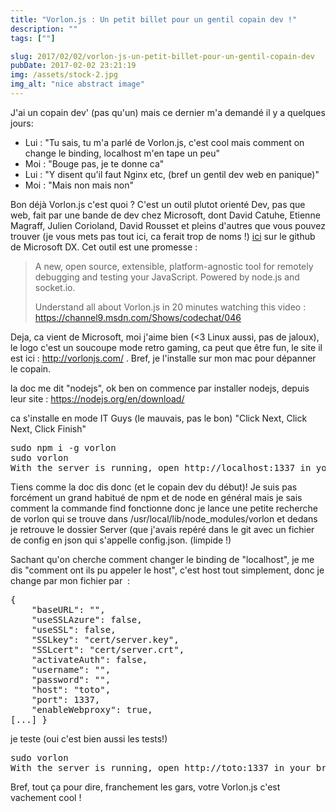 ```yaml
---
title: "Vorlon.js : Un petit billet pour un gentil copain dev !"
description: ""
tags: [""]

slug: 2017/02/02/vorlon-js-un-petit-billet-pour-un-gentil-copain-dev
pubDate: 2017-02-02 23:21:19
img: /assets/stock-2.jpg
img_alt: "nice abstract image"
---
```


J'ai un copain dev' (pas qu'un) mais ce dernier m'a demandé il y a quelques jours:

<ul>
  <li>Lui : "Tu sais, tu m'a parlé de Vorlon.js, c'est cool mais comment on change le binding, localhost m'en tape un peu"</li>
  <li>Moi : "Bouge pas, je te donne ca"</li>
  <li>Lui : "Y disent qu'il faut Nginx etc, (bref un gentil dev web en panique)"</li>
  <li>Moi : "Mais non mais non"</li>
</ul>
Bon déjà Vorlon.js c'est quoi ? C'est un outil plutot orienté Dev, pas que web, fait par une bande de dev chez Microsoft, dont David Catuhe, Etienne Magraff, Julien Corioland, David Rousset et pleins d'autres que vous pouvez trouver (je vous mets pas tout ici, ca ferait trop de noms !) <a href="https://github.com/MicrosoftDX/Vorlonjs/graphs/contributors">ici</a> sur le github de Microsoft DX. Cet outil est une promesse :
<blockquote>A new, open source, extensible, platform-agnostic tool for remotely debugging and testing your JavaScript. Powered by node.js and socket.io.

Understand all about Vorlon.js in 20 minutes watching this video : <a href="https://channel9.msdn.com/Shows/codechat/046"><u><span style="color: #0066cc;">https://channel9.msdn.com/Shows/codechat/046</span></u></a></blockquote>
Deja, ca vient de Microsoft, moi j'aime bien (&lt;3 Linux aussi, pas de jaloux), le logo c'est un soucoupe mode retro gaming, ca peut que être fun, le site il est ici : <http://vorlonjs.com/> . Bref, je l'installe sur mon mac pour dépanner le copain.

la doc me dit "nodejs", ok ben on commence par installer nodejs, depuis leur site : <https://nodejs.org/en/download/>

ca s'installe en mode IT Guys (le mauvais, pas le bon) "Click Next, Click Next, Click Finish"

<pre><span class="pl-s1">sudo npm i -g vorlon
sudo vorlon
<span class="pl-mo">With the server is running, open http://localhost:1337 in your browser to see the Vorlon.JS dashboard.
</span></span></pre>

Tiens comme la doc dis donc (et le copain dev du début)!
Je suis pas forcément un grand habitué de npm et de node en général mais je sais comment la commande find fonctionne donc je lance une petite recherche de vorlon qui se trouve dans /usr/local/lib/node_modules/vorlon et dedans je retrouve le dossier Server (que j'avais repéré dans le git avec un fichier de config en json qui s'appelle config.json. (limpide !)

Sachant qu'on cherche comment changer le binding de "localhost", je me dis "comment ont ils pu appeler le host", c'est host tout simplement, donc je change par mon fichier par  :

<pre>{
    "baseURL": "",
    "useSSLAzure": false,
    "useSSL": false,
    "SSLkey": "cert/server.key",
    "SSLcert": "cert/server.crt",
    "activateAuth": false,
    "username": "",
    "password": "",
    "host": "toto",
    "port": 1337,
    "enableWebproxy": true,
[...] }</pre>

je teste (oui c'est bien aussi les tests!)

<pre>sudo vorlon
With the server is running, open http://toto:1337 in your browser to see the Vorlon.JS dashboard.
</pre>

Bref, tout ça pour dire, franchement les gars, votre Vorlon.js c'est vachement cool !
